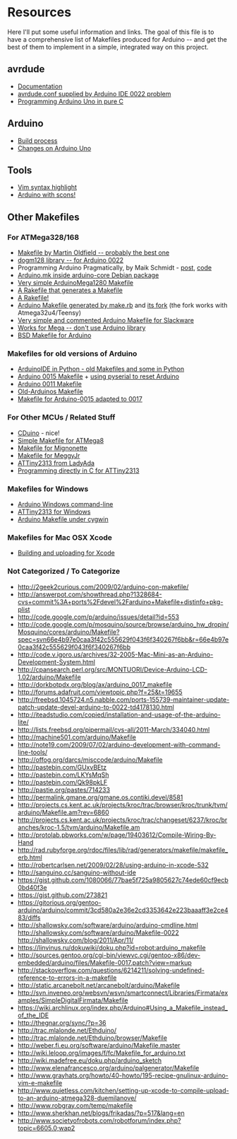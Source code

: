 Resources
=========

Here I'll put some useful information and links. The goal of this file is to have a comprehensive list of Makefiles produced for Arduino -- and get the best of them to implement in a simple, integrated way on this project.



avrdude
-------

- [Documentation](http://savannah.c3sl.ufpr.br/avrdude/avrdude-doc-5.10.pdf)
- [avrdude.conf supplied by Arduino IDE 0022 problem](http://www.arduino.cc/cgi-bin/yabb2/YaBB.pl?num=1294455793)
- [Programming Arduino Uno in pure C](http://balau82.wordpress.com/2011/03/29/programming-arduino-uno-in-pure-c/)



Arduino
-------

- [Build process](http://www.arduino.cc/en/Hacking/BuildProcess)
- [Changes on Arduino Uno](http://www.ladyada.net/library/arduino/unofaq.html)



Tools
-----

- [Vim syntax highlight](http://www.vim.org/scripts/script.php?script_id=2654)
- [Arduino with scons!](http://code.google.com/p/arscons/)


Other Makefiles
---------------


### For ATMega328/168

- [Makefile by Martin Oldfield -- probably the best one](http://mjo.tc/atelier/2009/02/arduino-cli.html)
- [dogm128 library -- for Arduino 0022](http://dogm128.googlecode.com/hg/libraries/Dogm/examples/SpaceTrash/Makefile.uno_dogs102)
- Programming Arduino Pragmatically, by Maik Schmidt - [post](http://pragprog.com/magazines/2011-04/advanced-arduino-hacking), [code](https://github.com/maik/pragpub/blob/master/hacking_arduino/part1/Makefile.master)
- [Arduino.mk inside arduino-core Debian package](http://packages.debian.org/sid/arduino-core)
- [Very simple ArduinoMega1280 Makefile](http://borud.no/arduino/skeleton/Makefile)
- [A Rakefile that generates a Makefile](http://rad.rubyforge.org/)
- [A Rakefile!](https://github.com/AndrewVos/arduino-tools/blob/master/rakefile.rb)
- [Arduino Makefile generated by make.rb](https://github.com/takanuva/arduino-makefile) and [its fork](https://github.com/pix/arduino-makefile) (the fork works with Atmega32u4/Teensy)
- [Very simple and commented Arduino Makefile for Slackware](http://home.comcast.net/~bender647/arduino/)
- [Works for Mega -- don't use Arduino library](http://www.technotes.se/?p=632)
- [BSD Makefile for Arduino](http://www.arduino.cc/playground/OpenBSD/CLI)



### Makefiles for old versions of Arduino

- [ArduinoIDE in Python - old Makefiles and some in Python](https://github.com/nick125/arduinoide/)
- [Arduino 0015 Makefile](http://johanneshoff.com/arduino-command-line/Makefile) + [using pyserial to reset Arduino](http://johanneshoff.com/arduino-command-line.html)
- [Arduino 0011 Makefile](https://github.com/lukec/arduino-blink/blob/master/Makefile)
- [Old-Arduinos Makefile](http://arduino-loader-1k.code.fundamentallogic.com/browser/r3/trunk/Makefile)
- [Makefile for Arduino-0015 adapted to 0017](http://dorkbotpdx.org/blog/ax/arduino_0017_makefile)


### For Other MCUs / Related Stuff

- [CDuino](http://brittonkerin.com/cduino/) - nice!
- [Simple Makefile for ATMega8](http://www.micahcarrick.com/avr-tutorial-digital-output.html)
- [Makefile for Mignonette](http://www.mignonette-game.com/downloads-v2.php)
- [Makefile for MeggyJr](http://www.cs.colostate.edu/~cs453/yr2011/MeggyJavaInfo/Makefile)
- [ATTiny2313 from LadyAda](http://www.ladyada.net/make/minipov3/download.html)
- [Programming directly in C for ATTiny2313](http://www.roxlu.com/blog/entry/59/attiny2313,-avrdude-and-arduino-&-avrisp/page/4)


### Makefiles for Windows

- [Arduino Windows command-line](http://www.arduino.cc/playground/Code/WindowsCommandLine)
- [ATTiny2313 for Windows](http://iamsuhasm.110mb.com/AVR%20C%20Dir/Makefile.txt)
- [Arduino Makefile under cygwin](http://www.tinymicros.com/wiki/Makefile_For_Arduino_Under_Cygwin/Windows)


### Makefiles for Mac OSX Xcode

- [Building and uploading for Xcode](http://arduino.cc/forum/index.php/topic,49956.0.html)


### Not Categorized / To Categorize 

- <http://2geek2curious.com/2009/02/arduino-con-makefile/>
- <http://answerpot.com/showthread.php?1328684-cvs+commit%3A+ports%2Fdevel%2Farduino+Makefile+distinfo+pkg-plist>
- <http://code.google.com/p/arduino/issues/detail?id=553>
- <http://code.google.com/p/mosquino/source/browse/arduino_hw_dropin/Mosquino/cores/arduino/Makefile?spec=svn66e4b97e0caa3f42c555629f043f6f340267f6bb&r=66e4b97e0caa3f42c555629f043f6f340267f6bb>
- <http://code.v.igoro.us/archives/32-2005-Mac-Mini-as-an-Arduino-Development-System.html>
- <http://cpansearch.perl.org/src/MONTUORI/Device-Arduino-LCD-1.02/arduino/Makefile>
- <http://dorkbotpdx.org/blog/ax/arduino_0017_makefile>
- <http://forums.adafruit.com/viewtopic.php?f=25&t=19655>
- <http://freebsd.1045724.n5.nabble.com/ports-155739-maintainer-update-patch-update-devel-arduino-to-0022-td4178130.html>
- <http://iteadstudio.com/copied/installation-and-usage-of-the-arduino-lite/>
- <http://lists.freebsd.org/pipermail/cvs-all/2011-March/334040.html>
- <http://machine501.com/arduino/Makefile>
- <http://note19.com/2009/07/02/arduino-development-with-command-line-tools/>
- <http://offog.org/darcs/misccode/arduino/Makefile>
- <http://pastebin.com/GUxvBEtz>
- <http://pastebin.com/LKYsMqSh>
- <http://pastebin.com/Qk98pkLF>
- <http://pastie.org/pastes/714233>
- <http://permalink.gmane.org/gmane.os.contiki.devel/8581>
- <http://projects.cs.kent.ac.uk/projects/kroc/trac/browser/kroc/trunk/tvm/arduino/Makefile.am?rev=6860>
- <http://projects.cs.kent.ac.uk/projects/kroc/trac/changeset/6237/kroc/branches/kroc-1.5/tvm/arduino/Makefile.am>
- <http://protolab.pbworks.com/w/page/19403612/Compile-Wiring-By-Hand>
- <http://rad.rubyforge.org/rdoc/files/lib/rad/generators/makefile/makefile_erb.html>
- <http://robertcarlsen.net/2009/02/28/using-arduino-in-xcode-532>
- <http://sanguino.cc/sanguino-without-ide>
- <https://gist.github.com/1080066/77bae5f725a9805627c74ede60cf9ecb0bd40f3e>
- <https://gist.github.com/273821>
- <https://gitorious.org/gentoo-arduino/arduino/commit/3cd580a2e36e2cd3353642e223baaaff3e2ce483/diffs>
- <http://shallowsky.com/software/arduino/arduino-cmdline.html> <http://shallowsky.com/software/arduino/Makefile-0022> <http://shallowsky.com/blog/2011/Apr/11/>
- <https://linvinus.ru/dokuwiki/doku.php?id=robot:arduino_makefile>
- <http://sources.gentoo.org/cgi-bin/viewvc.cgi/gentoo-x86/dev-embedded/arduino/files/Makefile-0017.patch?view=markup>
- <http://stackoverflow.com/questions/6214211/solving-undefined-reference-to-errors-in-a-makefile>
- <http://static.arcanebolt.net/arcanebolt/arduino/Makefile>
- <http://svn.inveneo.org/websvn/wsvn/smartconnect/Libraries/Firmata/examples/SimpleDigitalFirmata/Makefile>
- <https://wiki.archlinux.org/index.php/Arduino#Using_a_Makefile_instead_of_the_IDE>
- <http://thegnar.org/sync/?p=36>
- <http://trac.mlalonde.net/Ethduino/>
- <http://trac.mlalonde.net/Ethduino/browser/Makefile>
- <http://weber.fi.eu.org/software/arduino/Makefile.master>
- <http://wiki.leloop.org/images/f/fc/Makefile_for_arduino.txt>
- <http://wiki.madefree.eu/doku.php/arduino_sketch>
- <http://www.elenafrancesco.org/arduino/palgenerator/Makefile>
- <http://www.grayhats.org/howto/40-howto/195-recipe-gnulinux-arduino-vim-e-makefile>
- <http://www.quietless.com/kitchen/setting-up-xcode-to-compile-upload-to-an-arduino-atmega328-duemilanove/>
- <http://www.robgray.com/temp/makefile>
- <http://www.sherkhan.net/blogs/frikadas/?p=517&lang=en>
- <http://www.societyofrobots.com/robotforum/index.php?topic=6605.0;wap2>
